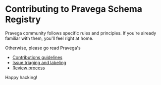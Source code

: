 Contributing to Pravega Schema Registry
============================================

Pravega community follows specific rules and principles. If you're already familiar with them, you'll feel right at home.

Otherwise, please go read Pravega's 
* [Contributions guidelines](https://github.com/pravega/pravega/wiki/Contributing)
* [Issue triaging and labeling](https://github.com/pravega/pravega/wiki/Issues-Triaging-and-Labeling)
* [Review process](https://github.com/pravega/pravega/wiki/Pull-Request-and-Reviews)

Happy hacking!
